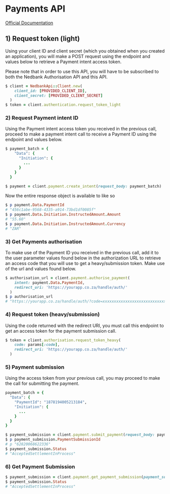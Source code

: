 # Payments API

[Official Documentation](https://apim.nedbank.co.za/static/docs/payments-oauth)

## 1) Request token (light)

Using your client ID and client secret (which you obtained when you created an application), you will make a POST request using the endpoint and values below to retrieve a Payment intent access token.

Please note that in order to use this API, you will have to be subscribed to both the Nedbank Authorisation API and this API.

```ruby
$ client = NedbankApi::Client.new(
    client_id: [PROVIDED_CLIENT_ID],
    client_secret: [PROVIDED_CLIENT_SECRET]
  )
$ token = client.authentication.request_token_light
```

### 2) Request Payment intent ID

Using the Payment intent access token you received in the previous call, proceed to make a payment intent call to receive a Payment ID using the endpoint and values below.


```ruby
$ payment_batch = {
    "Data": {
      "Initiation": {
        ...
      }
    }
  }

$ payment = client.payment.create_intent(request_body: payment_batch)
```

Now the entire response object is available to like so
```ruby
$ p payment.Data.PaymentId
# "456c1abe-9568-4335-a914-73bd1df0085f"
$ p payment.Data.Initiation.InstructedAmount.Amount
# "55.60"
$ p payment.Data.Initiation.InstructedAmount.Currency
# "ZAR"
```

### 3) Get Payments authorisation

To make use of the Payment ID you received in the previous call, add it to the user parameter values found below in the authorization URL to retrieve an access code that you will use to get a heavy/submission token. Make use of the url and values found below.

```ruby
$ authorisation_url = client.payment.authorise_payment(
    intent: payment.Data.PaymentId,
    redirect_uri: 'https://yourapp.co.za/handle/auth/'
  )
$ p authorisation_url
# "https://yourapp.co.za/handle/auth/?code=xxxxxxxxxxxxxxxxxxxxxxxxxxxx"
```

### 4) Request token (heavy/submission)

Using the code returned with the redirect URI, you must call this endpoint to get an access token for the payment submission call.

```ruby
$ token = client.authorisation.request_token_heavy(
    code: params[:code],
    redirect_uri: 'https://yourapp.co.za/handle/auth/'
  )
```

### 5) Payment submission

Using the access token from your previous call, you may proceed to make the call for submitting the payment.

```ruby
payment_batch = {
  "Data": {
    "PaymentId": "1878194005213184",
    "Initiation": {
      ...
    }
  }
}

$ payment_submission = client.payment.submit_payment(request_body: payment_batch)
$ p payment_submission.PaymentSubmissionId
# p "62820068622336"
$ payment_submission.Status
# "AcceptedSettlementInProcess"
```

### 6) Get Payment Submission

```ruby
$ payment_submission = client.payment.get_payment_submission(payment_submission_id: "1878194005213184")
$ payment_submission.Status
# "AcceptedSettlementInProcess"
```
